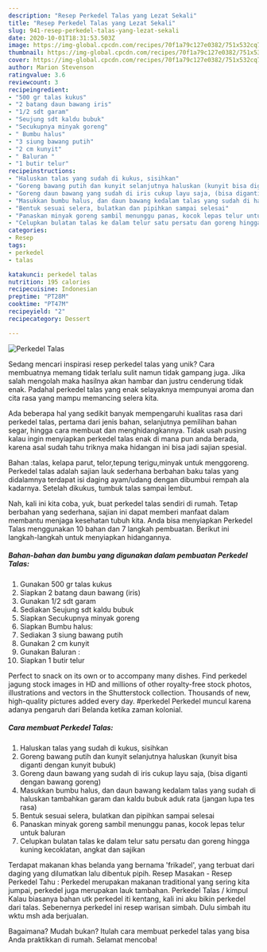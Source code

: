 ```yaml
---
description: "Resep Perkedel Talas yang Lezat Sekali"
title: "Resep Perkedel Talas yang Lezat Sekali"
slug: 941-resep-perkedel-talas-yang-lezat-sekali
date: 2020-10-01T18:31:53.503Z
image: https://img-global.cpcdn.com/recipes/70f1a79c127e0382/751x532cq70/perkedel-talas-foto-resep-utama.jpg
thumbnail: https://img-global.cpcdn.com/recipes/70f1a79c127e0382/751x532cq70/perkedel-talas-foto-resep-utama.jpg
cover: https://img-global.cpcdn.com/recipes/70f1a79c127e0382/751x532cq70/perkedel-talas-foto-resep-utama.jpg
author: Marion Stevenson
ratingvalue: 3.6
reviewcount: 3
recipeingredient:
- "500 gr talas kukus"
- "2 batang daun bawang iris"
- "1/2 sdt garam"
- "Seujung sdt kaldu bubuk"
- "Secukupnya minyak goreng"
- " Bumbu halus"
- "3 siung bawang putih"
- "2 cm kunyit"
- " Baluran "
- "1 butir telur"
recipeinstructions:
- "Haluskan talas yang sudah di kukus, sisihkan"
- "Goreng bawang putih dan kunyit selanjutnya haluskan (kunyit bisa diganti dengan kunyit bubuk)"
- "Goreng daun bawang yang sudah di iris cukup layu saja, (bisa diganti dengan bawang goreng)"
- "Masukkan bumbu halus, dan daun bawang kedalam talas yang sudah di haluskan tambahkan garam dan kaldu bubuk aduk rata (jangan lupa tes rasa)"
- "Bentuk sesuai selera, bulatkan dan pipihkan sampai selesai"
- "Panaskan minyak goreng sambil menunggu panas, kocok lepas telur untuk baluran"
- "Celupkan bulatan talas ke dalam telur satu persatu dan goreng hingga kuning kecoklatan, angkat dan sajikan"
categories:
- Resep
tags:
- perkedel
- talas

katakunci: perkedel talas 
nutrition: 195 calories
recipecuisine: Indonesian
preptime: "PT28M"
cooktime: "PT47M"
recipeyield: "2"
recipecategory: Dessert

---
```



![Perkedel Talas](https://img-global.cpcdn.com/recipes/70f1a79c127e0382/751x532cq70/perkedel-talas-foto-resep-utama.jpg)

Sedang mencari inspirasi resep perkedel talas yang unik? Cara membuatnya memang tidak terlalu sulit namun tidak gampang juga. Jika salah mengolah maka hasilnya akan hambar dan justru cenderung tidak enak. Padahal perkedel talas yang enak selayaknya mempunyai aroma dan cita rasa yang mampu memancing selera kita.

Ada beberapa hal yang sedikit banyak mempengaruhi kualitas rasa dari perkedel talas, pertama dari jenis bahan, selanjutnya pemilihan bahan segar, hingga cara membuat dan menghidangkannya. Tidak usah pusing kalau ingin menyiapkan perkedel talas enak di mana pun anda berada, karena asal sudah tahu triknya maka hidangan ini bisa jadi sajian spesial.

Bahan :talas, kelapa parut, telor,tepung terigu,minyak untuk menggoreng. Perkedel talas adalah sajian lauk sederhana berbahan baku talas yang didalamnya terdapat isi daging ayam/udang dengan dibumbui rempah ala kadarnya. Setelah dikukus, tumbuk talas sampai lembut.


Nah, kali ini kita coba, yuk, buat perkedel talas sendiri di rumah. Tetap berbahan yang sederhana, sajian ini dapat memberi manfaat dalam membantu menjaga kesehatan tubuh kita. Anda bisa menyiapkan Perkedel Talas menggunakan 10 bahan dan 7 langkah pembuatan. Berikut ini langkah-langkah untuk menyiapkan hidangannya.

<!--inarticleads1-->

##### Bahan-bahan dan bumbu yang digunakan dalam pembuatan Perkedel Talas:

1. Gunakan 500 gr talas kukus
1. Siapkan 2 batang daun bawang (iris)
1. Gunakan 1/2 sdt garam
1. Sediakan Seujung sdt kaldu bubuk
1. Siapkan Secukupnya minyak goreng
1. Siapkan  Bumbu halus:
1. Sediakan 3 siung bawang putih
1. Gunakan 2 cm kunyit
1. Gunakan  Baluran :
1. Siapkan 1 butir telur


Perfect to snack on its own or to accompany many dishes. Find perkedel jagung stock images in HD and millions of other royalty-free stock photos, illustrations and vectors in the Shutterstock collection. Thousands of new, high-quality pictures added every day. #perkedel Perkedel muncul karena adanya pengaruh dari Belanda ketika zaman kolonial. 

<!--inarticleads2-->

##### Cara membuat Perkedel Talas:

1. Haluskan talas yang sudah di kukus, sisihkan
1. Goreng bawang putih dan kunyit selanjutnya haluskan (kunyit bisa diganti dengan kunyit bubuk)
1. Goreng daun bawang yang sudah di iris cukup layu saja, (bisa diganti dengan bawang goreng)
1. Masukkan bumbu halus, dan daun bawang kedalam talas yang sudah di haluskan tambahkan garam dan kaldu bubuk aduk rata (jangan lupa tes rasa)
1. Bentuk sesuai selera, bulatkan dan pipihkan sampai selesai
1. Panaskan minyak goreng sambil menunggu panas, kocok lepas telur untuk baluran
1. Celupkan bulatan talas ke dalam telur satu persatu dan goreng hingga kuning kecoklatan, angkat dan sajikan


Terdapat makanan khas belanda yang bernama &#39;frikadel&#39;, yang terbuat dari daging yang dilumatkan lalu dibentuk pipih. Resep Masakan - Resep Perkedel Tahu : Perkedel merupakan makanan traditional yang sering kita jumpai, perkedel juga merupakan lauk tambahan. Perkedel Talas / kimpul Kalau biasanya bahan utk perkedel iti kentang, kali ini aku bikin perkedel dari talas. Sebenernya perkedel ini resep warisan simbah. Dulu simbah itu wktu msh ada berjualan. 

Bagaimana? Mudah bukan? Itulah cara membuat perkedel talas yang bisa Anda praktikkan di rumah. Selamat mencoba!
